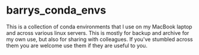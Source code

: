 # barrys_conda_envs

This is a collection of conda environments that I use on my MacBook
laptop and across various linux servers.  This is mostly for backup
and archive for my own use, but also for sharing with colleagues.  If
you've stumbled across them you are welcome use them if they are
useful to you.
